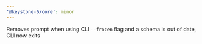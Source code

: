 ```yaml
---
'@keystone-6/core': minor
---
```


Removes prompt when using CLI `--frozen` flag and a schema is out of date, CLI now exits
